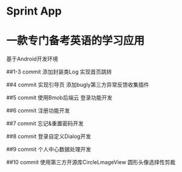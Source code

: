 # Sprint App
# 一款专门备考英语的学习应用
基于Android开发环境

##1-3 commit
添加封装类Log 
实现首页跳转

##4 commit
实现引导页
添加bugly第三方异常反馈收集插件

##5 commit
使用Bmob后端云 
登录功能开发

##6 commit
注册功能开发 

##7 commit
忘记&重置密码开发

##8 commit
登录自定义Dialog开发

##9 commit
个人中心数据处理开发

##10 commit
使用第三方开源库CircleLmageView
圆形头像选择性剪裁
